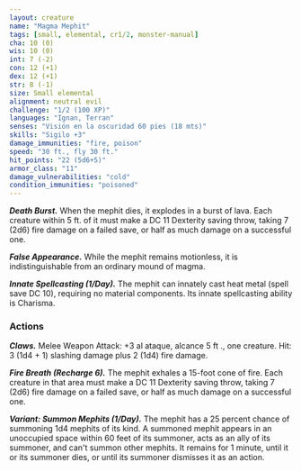 ```yaml
---
layout: creature
name: "Magma Mephit"
tags: [small, elemental, cr1/2, monster-manual]
cha: 10 (0)
wis: 10 (0)
int: 7 (-2)
con: 12 (+1)
dex: 12 (+1)
str: 8 (-1)
size: Small elemental
alignment: neutral evil
challenge: "1/2 (100 XP)"
languages: "Ignan, Terran"
senses: "Visión en la oscuridad 60 pies (18 mts)"
skills: "Sigilo +3"
damage_immunities: "fire, poison"
speed: "30 ft., fly 30 ft."
hit_points: "22 (5d6+5)"
armor_class: "11"
damage_vulnerabilities: "cold"
condition_immunities: "poisoned"
---
```


***Death Burst.*** When the mephit dies, it explodes in a burst of lava. Each creature within 5 ft. of it must make a DC 11 Dexterity saving throw, taking 7 (2d6) fire damage on a failed save, or half as much damage on a successful one.

***False Appearance.*** While the mephit remains motionless, it is indistinguishable from an ordinary mound of magma.

***Innate Spellcasting (1/Day).*** The mephit can innately cast heat metal (spell save DC 10), requiring no material components. Its innate spellcasting ability is Charisma.

### Actions

***Claws.*** Melee Weapon Attack: +3 al ataque, alcance 5 ft ., one creature. Hit: 3 (1d4 + 1) slashing damage plus 2 (1d4) fire damage.

***Fire Breath (Recharge 6).*** The mephit exhales a 15-foot cone of fire. Each creature in that area must make a DC 11 Dexterity saving throw, taking 7 (2d6) fire damage on a failed save, or half as much damage on a successful one.

***Variant: Summon Mephits (1/Day).*** The mephit has a 25 percent chance of summoning 1d4 mephits of its kind. A summoned mephit appears in an unoccupied space within 60 feet of its summoner, acts as an ally of its summoner, and can't summon other mephits. It remains for 1 minute, until it or its summoner dies, or until its summoner dismisses it as an action.
